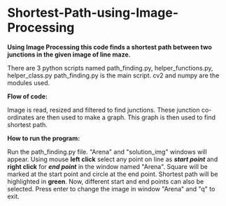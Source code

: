 # Shortest-Path-using-Image-Processing

**Using Image Processing this code finds a shortest path between two junctions in the given image of line maze.**

There are 3 python scripts named path_finding.py, helper_functions.py, helper_class.py 
path_finding.py is the main script. 
cv2 and numpy are the modules used. 

**Flow of code:** 

Image is read, resized and filtered to find junctions. 
These junction co-ordinates are then used to make a graph. 
This graph is then used to find shortest path. 
 
**How to run the program:** 

Run the path_finding.py file. 
"Arena" and "solution_img" windows will appear. 
Using mouse **left click** select any point on line as **_start point_** and **right click** for **_end point_** in the window named "Arena". 
Square will be marked at the start point and circle at the end point. 
Shortest path will be highlighted in **green**. 
Now, different start and end points can also be selected. 
Press enter to change the image in window "Arena" and "q" to exit. 
